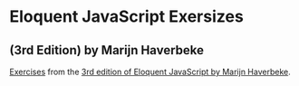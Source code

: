 # Eloquent JavaScript Exersizes
## (3rd Edition) by Marijn Haverbeke

[Exercises](https://eloquentjavascript.net/code/#0) from the [3rd edition of Eloquent JavaScript by Marijn Haverbeke](https://eloquentjavascript.net/).

